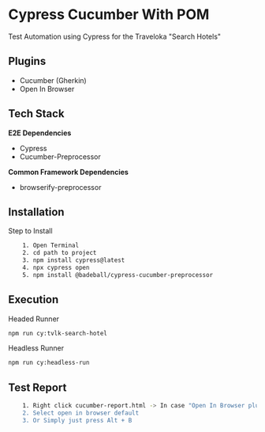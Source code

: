 
# Cypress Cucumber With POM

Test Automation using Cypress for the Traveloka "Search Hotels"

## Plugins

- Cucumber (Gherkin)
- Open In Browser

## Tech Stack

**E2E Dependencies** 

- Cypress 
- Cucumber-Preprocessor

**Common Framework Dependencies** 

- browserify-preprocessor


## Installation

Step to Install 

```bash
    1. Open Terminal
    2. cd path to project
    3. npm install cypress@latest
    4. npx cypress open
    5. npm install @badeball/cypress-cucumber-preprocessor
```
    
## Execution

Headed Runner
```bash
npm run cy:tvlk-search-hotel
```
Headless Runner
```bash
npm run cy:headless-run
```

## Test Report

```bash
    1. Right click cucumber-report.html -> In case "Open In Browser plugin already installed
    2. Select open in browser default
    3. Or Simply just press Alt + B
```